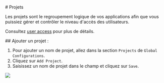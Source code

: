 ﻿\# Projets

Les projets sont le regroupement logique de vos applications afin que vous puissiez gérer et contrôler le niveau d'accès des utilisateurs.

Consultez [user access](https://github.com/devtron-labs/devtron/blob/main/docs/user-guide/global-configurations/user-access.md) pour plus de détails.

\## Ajouter un projet :

1. Pour ajouter un nom de projet, allez dans la section `Projects` de `Global Configurations`.
1. Cliquez sur `Add Project`.
1. Saisissez un nom de projet dans le champ et cliquez sur `Save`.

![](https://devtron-public-asset.s3.us-east-2.amazonaws.com/images/global-configurations/projects/global-configs-projects.png)



